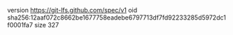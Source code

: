 version https://git-lfs.github.com/spec/v1
oid sha256:12aaf072c8662be1677758eadebe6797713df7fd92233285d5972dc1f0001fa7
size 327
